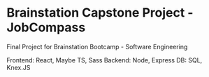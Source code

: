 # Brainstation Capstone Project - JobCompass

Final Project for Brainstation Bootcamp - Software Engineering

Frontend: React, Maybe TS, Sass
Backend: Node, Express
DB: SQL, Knex.JS
